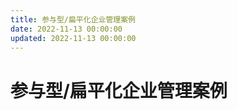 ```yaml
---
title: 参与型/扁平化企业管理案例
date: 2022-11-13 00:00:00
updated: 2022-11-13 00:00:00
---
```


# 参与型/扁平化企业管理案例
